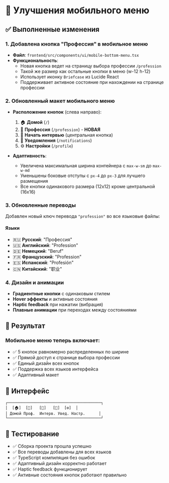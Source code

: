 # 📱 Улучшения мобильного меню

## ✅ Выполненные изменения

### 1. **Добавлена кнопка "Профессия" в мобильное меню**

- **Файл**: `frontend/src/components/ui/mobile-bottom-menu.tsx`
- **Функциональность**:
  - Новая кнопка ведет на страницу выбора профессии `/profession`
  - Такой же размер как остальные кнопки в меню (w-12 h-12)
  - Использует иконку `Briefcase` из Lucide React
  - Поддерживает активное состояние при нахождении на странице профессии

### 2. **Обновленный макет мобильного меню**

- **Расположение кнопок** (слева направо):
  1. 🏠 **Домой** (`/`)
  2. 💼 **Профессия** (`/profession`) - **НОВАЯ**
  3. 👥 **Начать интервью** (центральная кнопка)
  4. 🔔 **Уведомления** (`/notifications`)
  5. ⚙️ **Настройки** (`/profile`)

- **Адаптивность**:
  - Увеличена максимальная ширина контейнера с `max-w-sm` до `max-w-md`
  - Уменьшены боковые отступы с `px-4` до `px-3` для лучшего размещения
  - Все кнопки одинакового размера (12x12) кроме центральной (16x16)

### 3. **Обновленные переводы**

Добавлен новый ключ перевода `"profession"` во все языковые файлы:

#### **Языки**
- 🇷🇺 **Русский**: "Профессия"
- 🇺🇸 **Английский**: "Profession"
- 🇩🇪 **Немецкий**: "Beruf"
- 🇫🇷 **Французский**: "Profession"
- 🇪🇸 **Испанский**: "Profesión"
- 🇨🇳 **Китайский**: "职业"

### 4. **Дизайн и анимации**

- **Градиентные кнопки** с одинаковым стилем
- **Hover эффекты** и активные состояния
- **Haptic feedback** при нажатии (вибрация)
- **Плавные анимации** при переходах между состояниями

## 🎯 Результат

### **Мобильное меню теперь включает:**
- ✅ 5 кнопок равномерно распределенных по ширине
- ✅ Прямой доступ к странице выбора профессии
- ✅ Единый дизайн всех кнопок
- ✅ Поддержка всех языков интерфейса
- ✅ Адаптивный макет

## 📱 Интерфейс

```
┌─────────────────────────────────────────┐
│  [🏠]  [💼]   [👥]   [🔔]  [⚙️]  │
│ Домой Проф.  Интерв. Увед. Настр.      │
└─────────────────────────────────────────┘
```

## 🧪 Тестирование

- ✅ Сборка проекта прошла успешно
- ✅ Все переводы добавлены для всех языков
- ✅ TypeScript компиляция без ошибок
- ✅ Адаптивный дизайн корректно работает
- ✅ Haptic feedback функционирует
- ✅ Активные состояния кнопок работают правильно
